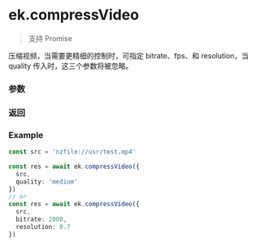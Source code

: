 # ek.compressVideo

> <Icon type="success" /> 支持 Promise

压缩视频，当需要更精细的控制时，可指定 bitrate、fps、和 resolution，当 quality 传入时，这三个参数将被忽略。

### 参数

<Props :data="props" options />

### 返回

<Results :data="results" />

### Example

```ts
const src = 'nzfile://usr/test.mp4'

const res = await ek.compressVideo({
  src,
  quality: 'medium'
})
// or
const res = await ek.compressVideo({
  src,
  bitrate: 2000,
  resolution: 0.7
})
```

<script setup>
const props = [
    {
        name: "src", 
        type: "string",
        default: "",
        required: true, 
        desc: "视频文件路径，可以是临时文件路径也可以是永久文件路径"
    },
    {
        name: "quality", 
        type: "string",
        default: "",
        required: true, 
        desc: "压缩质量",
        values: [
          { value: "low", desc: "低" },
          { value: "medium", desc: "中" },
          { value: "high", desc: "高" },
        ]
    },
    {
        name: "bitrate", 
        type: "number",
        default: "",
        required: false, 
        desc: "码率，单位 kbps"
    },
    {
        name: "fps", 
        type: "number",
        default: "",
        required: false, 
        desc: "帧率"
    },
    {
        name: "resolution", 
        type: "number",
        default: "",
        required: false, 
        desc: "相对于原视频的分辨率比例，取值范围 0 - 1"
    },
]

const results = [
  {
    name: 'tempFilePath',
    type: 'string',
    desc: '压缩后的临时文件地址',
    version: '0.1.0',
  },
  {
    name: 'size',
    type: 'number',
    desc: '压缩后的大小，单位 KB',
    version: '0.1.0',
  },
]
</script>
